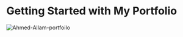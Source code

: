 # Getting Started with My Portfolio


![Ahmed-Allam-portfoilo](https://user-images.githubusercontent.com/83677865/220645272-9b709e4a-eed8-4ff5-ad0f-f66534c69d2f.png)
